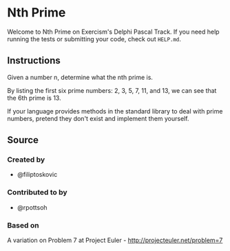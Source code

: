 # Nth Prime

Welcome to Nth Prime on Exercism's Delphi Pascal Track.
If you need help running the tests or submitting your code, check out `HELP.md`.

## Instructions

Given a number n, determine what the nth prime is.

By listing the first six prime numbers: 2, 3, 5, 7, 11, and 13, we can see that
the 6th prime is 13.

If your language provides methods in the standard library to deal with prime
numbers, pretend they don't exist and implement them yourself.

## Source

### Created by

- @filiptoskovic

### Contributed to by

- @rpottsoh

### Based on

A variation on Problem 7 at Project Euler - http://projecteuler.net/problem=7